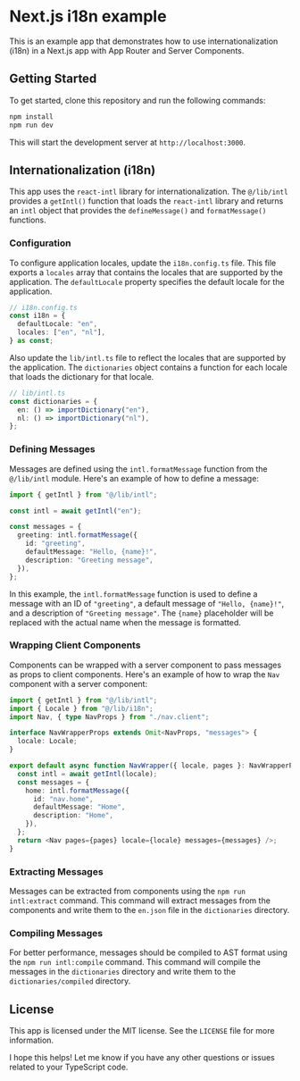 # Next.js i18n example

This is an example app that demonstrates how to use internationalization (i18n) in a Next.js app with App Router and Server Components.

## Getting Started

To get started, clone this repository and run the following commands:

```bash
npm install
npm run dev
```

This will start the development server at `http://localhost:3000`.

## Internationalization (i18n)

This app uses the `react-intl` library for internationalization. The `@/lib/intl` provides a `getIntl()` function that loads the `react-intl` library and returns an `intl` object that provides the `defineMessage()` and `formatMessage()` functions.

### Configuration

To configure application locales, update the `i18n.config.ts` file. This file exports a `locales` array that contains the locales that are supported by the application. The `defaultLocale` property specifies the default locale for the application.

```typescript
// i18n.config.ts
const i18n = {
  defaultLocale: "en",
  locales: ["en", "nl"],
} as const;
```

Also update the `lib/intl.ts` file to reflect the locales that are supported by the application. The `dictionaries` object contains a function for each locale that loads the dictionary for that locale.

```typescript
// lib/intl.ts
const dictionaries = {
  en: () => importDictionary("en"),
  nl: () => importDictionary("nl"),
};
```

### Defining Messages

Messages are defined using the `intl.formatMessage` function from the `@/lib/intl` module. Here's an example of how to define a message:

```typescript
import { getIntl } from "@/lib/intl";

const intl = await getIntl("en");

const messages = {
  greeting: intl.formatMessage({
    id: "greeting",
    defaultMessage: "Hello, {name}!",
    description: "Greeting message",
  }),
};
```

In this example, the `intl.formatMessage` function is used to define a message with an ID of `"greeting"`, a default message of `"Hello, {name}!"`, and a description of `"Greeting message"`. The `{name}` placeholder will be replaced with the actual name when the message is formatted.

### Wrapping Client Components

Components can be wrapped with a server component to pass messages as props to client components. Here's an example of how to wrap the `Nav` component with a server component:

```typescript
import { getIntl } from "@/lib/intl";
import { Locale } from "@/lib/i18n";
import Nav, { type NavProps } from "./nav.client";

interface NavWrapperProps extends Omit<NavProps, "messages"> {
  locale: Locale;
}

export default async function NavWrapper({ locale, pages }: NavWrapperProps) {
  const intl = await getIntl(locale);
  const messages = {
    home: intl.formatMessage({
      id: "nav.home",
      defaultMessage: "Home",
      description: "Home",
    }),
  };
  return <Nav pages={pages} locale={locale} messages={messages} />;
}
```

### Extracting Messages

Messages can be extracted from components using the `npm run intl:extract` command. This command will extract messages from the components and write them to the `en.json` file in the `dictionaries` directory.

### Compiling Messages

For better performance, messages should be compiled to AST format using the `npm run intl:compile` command. This command will compile the messages in the `dictionaries` directory and write them to the `dictionaries/compiled` directory.

## License

This app is licensed under the MIT license. See the `LICENSE` file for more information.

I hope this helps! Let me know if you have any other questions or issues related to your TypeScript code.
